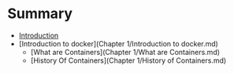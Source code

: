 # Summary

* [Introduction](README.md)
* [Introduction to docker](Chapter 1/Introduction to docker.md)
   * [What are Containers](Chapter 1/What are Containers.md)
   * [History Of Containers](Chapter 1/History of Containers.md)

